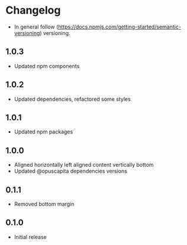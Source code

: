 # Changelog

* In general follow (https://docs.npmjs.com/getting-started/semantic-versioning) versioning.

## <next>

## 1.0.3
* Updated npm components

## 1.0.2
* Updated dependencies, refactored some styles

## 1.0.1
* Updated npm packages

## 1.0.0
* Aligned horizontally left aligned content vertically bottom
* Updated @opuscapita dependencies versions

## 0.1.1
* Removed bottom margin

## 0.1.0
* Initial release
